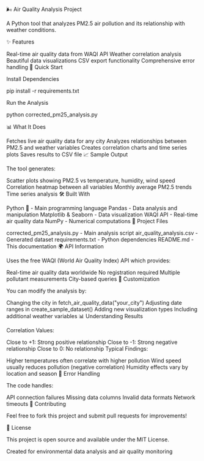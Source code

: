 🌬️ Air Quality Analysis Project

A Python tool that analyzes PM2.5 air pollution and its relationship with weather conditions.

✨ Features

Real-time air quality data from WAQI API
Weather correlation analysis
Beautiful data visualizations
CSV export functionality
Comprehensive error handling
🚀 Quick Start

Install Dependencies

pip install -r requirements.txt

Run the Analysis

python corrected_pm25_analysis.py

📊 What It Does

Fetches live air quality data for any city
Analyzes relationships between PM2.5 and weather variables
Creates correlation charts and time series plots
Saves results to CSV file
📈 Sample Output

The tool generates:

Scatter plots showing PM2.5 vs temperature, humidity, wind speed
Correlation heatmap between all variables
Monthly average PM2.5 trends
Time series analysis
🛠️ Built With

Python 🐍 - Main programming language
Pandas - Data analysis and manipulation
Matplotlib & Seaborn - Data visualization
WAQI API - Real-time air quality data
NumPy - Numerical computations
📁 Project Files

corrected_pm25_analysis.py - Main analysis script
air_quality_analysis.csv - Generated dataset
requirements.txt - Python dependencies
README.md - This documentation
🌍 API Information

Uses the free WAQI (World Air Quality Index) API which provides:

Real-time air quality data worldwide
No registration required
Multiple pollutant measurements
City-based queries
🔧 Customization

You can modify the analysis by:

Changing the city in fetch_air_quality_data("your_city")
Adjusting date ranges in create_sample_dataset()
Adding new visualization types
Including additional weather variables
📊 Understanding Results

Correlation Values:

Close to +1: Strong positive relationship
Close to -1: Strong negative relationship
Close to 0: No relationship
Typical Findings:

Higher temperatures often correlate with higher pollution
Wind speed usually reduces pollution (negative correlation)
Humidity effects vary by location and season
🚨 Error Handling

The code handles:

API connection failures
Missing data columns
Invalid data formats
Network timeouts
🤝 Contributing

Feel free to fork this project and submit pull requests for improvements!

📄 License

This project is open source and available under the MIT License.

Created for environmental data analysis and air quality monitoring
